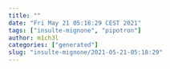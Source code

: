 ```yaml
---
title: ""
date: "Fri May 21 05:18:29 CEST 2021"
tags: ["insulte-mignone", "pipotron"]
author: m1ch3l
categories: ["generated"]
slug: "insulte-mignone/2021-05-21-05:18:29"
---
```



